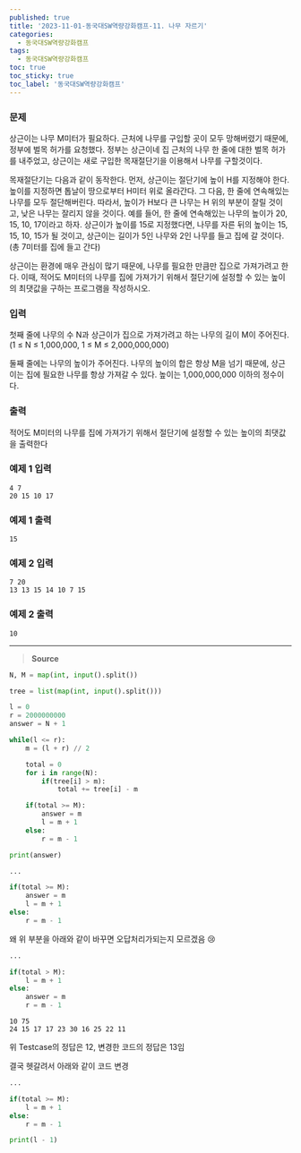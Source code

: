 ```yaml
---
published: true
title: '2023-11-01-동국대SW역량강화캠프-11. 나무 자르기'
categories:
  - 동국대SW역량강화캠프
tags:
  - 동국대SW역량강화캠프
toc: true
toc_sticky: true
toc_label: '동국대SW역량강화캠프'
---
```


### **문제**

상근이는 나무 M미터가 필요하다. 근처에 나무를 구입할 곳이 모두 망해버렸기 때문에, 정부에 벌목 허가를 요청했다. 정부는 상근이네 집 근처의 나무 한 줄에 대한 벌목 허가를 내주었고, 상근이는 새로 구입한 목재절단기을 이용해서 나무를 구할것이다.

목재절단기는 다음과 같이 동작한다. 먼저, 상근이는 절단기에 높이 H를 지정해야 한다. 높이를 지정하면 톱날이 땅으로부터 H미터 위로 올라간다. 그 다음, 한 줄에 연속해있는 나무를 모두 절단해버린다. 따라서, 높이가 H보다 큰 나무는 H 위의 부분이 잘릴 것이고, 낮은 나무는 잘리지 않을 것이다. 예를 들어, 한 줄에 연속해있는 나무의 높이가 20, 15, 10, 17이라고 하자. 상근이가 높이를 15로 지정했다면, 나무를 자른 뒤의 높이는 15, 15, 10, 15가 될 것이고, 상근이는 길이가 5인 나무와 2인 나무를 들고 집에 갈 것이다. (총 7미터를 집에 들고 간다)

상근이는 환경에 매우 관심이 많기 때문에, 나무를 필요한 만큼만 집으로 가져가려고 한다. 이때, 적어도 M미터의 나무를 집에 가져가기 위해서 절단기에 설정할 수 있는 높이의 최댓값을 구하는 프로그램을 작성하시오.

### **입력**

첫째 줄에 나무의 수 N과 상근이가 집으로 가져가려고 하는 나무의 길이 M이 주어진다. (1 ≤ N ≤ 1,000,000, 1 ≤ M ≤ 2,000,000,000)

둘째 줄에는 나무의 높이가 주어진다. 나무의 높이의 합은 항상 M을 넘기 때문에, 상근이는 집에 필요한 나무를 항상 가져갈 수 있다. 높이는 1,000,000,000 이하의 정수이다.

### **출력**

적어도 M미터의 나무를 집에 가져가기 위해서 절단기에 설정할 수 있는 높이의 최댓값을 출력한다

### **예제 1 입력**

```
4 7
20 15 10 17
```

### **예제 1 출력**

```
15
```

### **예제 2 입력**

```
7 20
13 13 15 14 10 7 15
```

### **예제 2 출력**

```
10
```

---

> **Source**

```python
N, M = map(int, input().split())

tree = list(map(int, input().split()))

l = 0
r = 2000000000
answer = N + 1

while(l <= r):
    m = (l + r) // 2

    total = 0
    for i in range(N):
        if(tree[i] > m):
            total += tree[i] - m

    if(total >= M):
        answer = m
        l = m + 1
    else:
        r = m - 1

print(answer)
```

```python
...

if(total >= M):
    answer = m
    l = m + 1
else:
    r = m - 1
```

왜 위 부분을 아래와 같이 바꾸면 오답처리가되는지 모르겠음 😢

```python
...

if(total > M):
    l = m + 1
else:
    answer = m
    r = m - 1
```

```
10 75
24 15 17 17 23 30 16 25 22 11
```

위 Testcase의 정답은 12, 변경한 코드의 정답은 13임

결국 헷갈려서 아래와 같이 코드 변경

```python
...

if(total >= M):
    l = m + 1
else:
    r = m - 1

print(l - 1)
```
